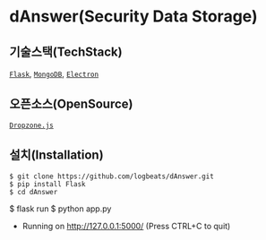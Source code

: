 # dAnswer(Security Data Storage)

## 기술스택(TechStack)
[`Flask`](https://flask.palletsprojects.com/en/2.0.x/), [`MongoDB`](https://www.mongodb.com/), [`Electron`](https://www.electronjs.org/)

## 오픈소스(OpenSource)
[`Dropzone.js`](https://www.dropzonejs.com/)

## 설치(Installation)
```
$ git clone https://github.com/logbeats/dAnswer.git
$ pip install Flask
$ cd dAnswer
```

$ flask run
$ python app.py
  * Running on http://127.0.0.1:5000/ (Press CTRL+C to quit)
